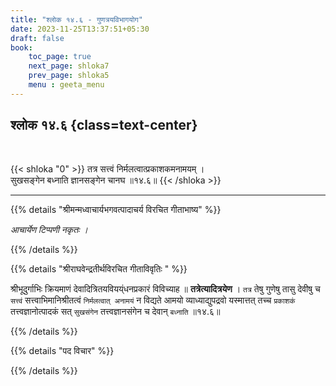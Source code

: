 ```yaml
---
title: "श्लोक १४.६ - गुणत्रयविभागयोग"
date: 2023-11-25T13:37:51+05:30
draft: false
book:
    toc_page: true
    next_page: shloka7
    prev_page: shloka5
    menu : geeta_menu
---
```




## श्लोक १४.६ {class=text-center}

<br/>

{{< shloka  "0"  >}}
तत्र सत्त्वं निर्मलत्वात्प्रकाशकमनामयम् ।    
सुखसङ्गेन बध्नाति ज्ञानसङ्गेन चानघ ॥१४.६॥
{{< /shloka >}}

---


{{% details "श्रीमन्मध्वाचार्यभगवत्पादाचर्य विरचित  गीताभाष्य" %}}

*आचार्येण टिप्पणी नकृतः ।*

{{% /details %}}



{{% details "श्रीराघवेन्द्रतीर्थविरचित गीताविवृतिः " %}}


श्रीभूदुर्गाभिः क्रियमाणं देवादित्रितयवियय्ंधनप्रकारं विविच्याह
॥ **तत्रेत्यादित्रयेण** । `तत्र` तेषु गुणेषु तासु देवीषु च 
`सत्त्वं` सत्त्वाभिमानिश्रीतत्वं 
`निर्मलत्वात्‌ अनामयं` न विद्यते आमयो व्याध्याद्युपद्रवो 
यस्मात्तत्‌ तच्च `प्रकाशकं` तत्त्वज्ञानोत्पादकं सत्‌ `सुखसंगेन` 
तत्त्वज्ञानसंगेन च देवान् `बध्नाति` ॥१४.६॥

{{% /details %}}



{{% details "पद विचार" %}}


{{% /details %}}
